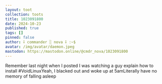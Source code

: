 ```yaml
---
layout: toot
collection: toots
title: 1023091800
date: 2024-10-23
published: true
tags: []
pinned: false
author: ⸸ commander ░ nova ⸸ :~$
avatar: /img/avatar/daemon.jpeg
mastodon: https://mastodon.online/@cmdr_nova/1023091800
---
```


Remember last night when I posted I was watching a guy explain how to install #VoidLinuxYeah, I blacked out and woke up at 5amLiterally have no memory of falling asleep
